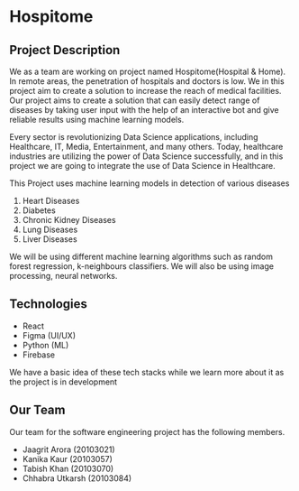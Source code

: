 # Hospitome
## Project Description
We as a team are working on project named Hospitome(Hospital & Home). In remote areas, the penetration of hospitals and doctors is low. We in this project aim to create a solution to increase the reach of medical facilities. Our project aims to create a solution that can easily detect range of diseases by taking user input with the help of an interactive bot and give reliable results using machine learning models.

Every sector is revolutionizing Data Science applications, including Healthcare, IT, Media, Entertainment, and many others.
Today, healthcare industries are utilizing the power of Data Science successfully, and in this project we are going to integrate the use of Data Science in Healthcare.

This Project uses machine learning models in detection of various diseases
1. Heart Diseases
2. Diabetes
3. Chronic Kidney Diseases
4. Lung Diseases
5. Liver Diseases

We will be using different machine learning algorithms such as random forest regression, k-neighbours classifiers. We will also be using image processing, neural networks.

## Technologies
* React
* Figma (UI/UX)
* Python (ML)
* Firebase

We have a basic idea of these tech stacks while we learn more about it as the project is in development

## Our Team
Our team for the software engineering project has the following members.
* Jaagrit Arora (20103021)
* Kanika Kaur (20103057)
* Tabish Khan (20103070)
* Chhabra Utkarsh (20103084)
